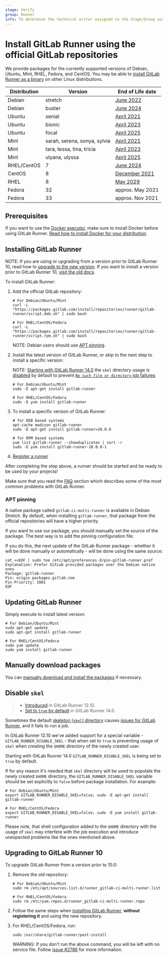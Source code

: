 ```yaml
---
stage: Verify
group: Runner
info: To determine the technical writer assigned to the Stage/Group associated with this page, see https://about.gitlab.com/handbook/engineering/ux/technical-writing/#assignments
---
```


# Install GitLab Runner using the official GitLab repositories

We provide packages for the currently supported versions of Debian, Ubuntu, Mint, RHEL, Fedora, and CentOS. You may be able to [install GitLab Runner as a binary](linux-manually.md#using-binary-file) on other Linux distributions.

| Distribution | Version                    | End of Life date      |
|--------------|----------------------------|-----------------------|
| Debian       | stretch                     | [June 2022](https://wiki.debian.org/LTS)             |
| Debian       | buster                      | [June 2024](https://wiki.debian.org/LTS)             |
| Ubuntu       | xenial                      | [April 2021](https://wiki.ubuntu.com/Releases)            |
| Ubuntu       | bionic                      | [April 2023](https://wiki.ubuntu.com/Releases)            |
| Ubuntu       | focal                       | [April 2025](https://wiki.ubuntu.com/Releases)            |
| Mint         | sarah, serena, sonya, sylvia| [April 2021](https://www.linuxmint.com/download_all.php)          |
| Mint         | tara, tessa, tina, tricia   | [April 2023](https://www.linuxmint.com/download_all.php)          |
| Mint         | ulyana, ulyssa              | [April 2025](https://www.linuxmint.com/download_all.php)          |
| RHEL/CentOS  | 7                           | [June 2024](https://wiki.centos.org/About/Product)             |
| CentOS       | 8                           | [December 2021](https://wiki.centos.org/About/Product)         |
| RHEL         | 8                           | [May 2029](https://access.redhat.com/product-life-cycles?product=Red%20Hat%20Enterprise%20Linux)         |
| Fedora       | 32                          | approx. May 2021      |
| Fedora       | 33                          | approx. Nov 2021      |

## Prerequisites

If you want to use the [Docker executor](../executors/docker.md), make sure to install Docker before
using GitLab Runner. [Read how to install Docker for your distribution](https://docs.docker.com/engine/installation/).

## Installing GitLab Runner

NOTE:
If you are using or upgrading from a version prior to GitLab Runner 10, read how
to [upgrade to the new version](#upgrading-to-gitlab-runner-10). If you want
to install a version prior to GitLab Runner 10, [visit the old docs](old.md).

To install GitLab Runner:

1. Add the official GitLab repository:

   ```shell
   # For Debian/Ubuntu/Mint
   curl -L "https://packages.gitlab.com/install/repositories/runner/gitlab-runner/script.deb.sh" | sudo bash

   # For RHEL/CentOS/Fedora
   curl -L "https://packages.gitlab.com/install/repositories/runner/gitlab-runner/script.rpm.sh" | sudo bash
   ```

   NOTE:
   Debian users should use [APT pinning](#apt-pinning).

1. Install the latest version of GitLab Runner, or skip to the next step to
   install a specific version:

   NOTE:
   [Starting with GitLab Runner 14.0](https://gitlab.com/gitlab-org/gitlab-runner/-/issues/4845)
   the `skel` directory usage is [disabled](#disable-skel) by default to prevent
   [`No such file or directory` job failures](https://gitlab.com/gitlab-org/gitlab-runner/-/issues/1379)

   ```shell
   # For Debian/Ubuntu/Mint
   sudo -E apt-get install gitlab-runner

   # For RHEL/CentOS/Fedora
   sudo -E yum install gitlab-runner
   ```

1. To install a specific version of GitLab Runner:

   ```shell
   # for DEB based systems
   apt-cache madison gitlab-runner
   sudo -E apt-get install gitlab-runner=10.0.0

   # for RPM based systems
   yum list gitlab-runner --showduplicates | sort -r
   sudo -E yum install gitlab-runner-10.0.0-1
   ```

1. [Register a runner](../register/index.md)

After completing the step above, a runner should be started and be
ready to be used by your projects!

Make sure that you read the [FAQ](../faq/README.md) section which describes
some of the most common problems with GitLab Runner.

### APT pinning

A native package called `gitlab-ci-multi-runner` is available in
Debian Stretch. By default, when installing `gitlab-runner`, that package
from the official repositories will have a higher priority.

If you want to use our package, you should manually set the source of
the package. The best way is to add the pinning configuration file.

If you do this, the next update of the GitLab Runner package - whether it will
be done manually or automatically - will be done using the same source:

```shell
cat <<EOF | sudo tee /etc/apt/preferences.d/pin-gitlab-runner.pref
Explanation: Prefer GitLab provided packages over the Debian native ones
Package: gitlab-runner
Pin: origin packages.gitlab.com
Pin-Priority: 1001
EOF
```

## Updating GitLab Runner

Simply execute to install latest version:

```shell
# For Debian/Ubuntu/Mint
sudo apt-get update
sudo apt-get install gitlab-runner

# For RHEL/CentOS/Fedora
sudo yum update
sudo yum install gitlab-runner
```

## Manually download packages

You can [manually download and install the
packages](linux-manually.md#using-debrpm-package) if necessary.

## Disable `skel`

> - [Introduced](https://gitlab.com/gitlab-org/gitlab-runner/-/issues/1379) in GitLab Runner 12.10.
> - [Set to `true` by default](https://gitlab.com/gitlab-org/gitlab-runner/-/issues/4845) in GitLab Runner 14.0.

Sometimes the default [skeleton (`skel`) directory](https://www.thegeekdiary.com/understanding-the-etc-skel-directory-in-linux/)
causes [issues for GitLab Runner](https://gitlab.com/gitlab-org/gitlab-runner/-/issues/4449),
and it fails to run a job.

In GitLab Runner 12.10 we've added support for a special
variable - `GITLAB_RUNNER_DISABLE_SKEL` - that when set to `true` is preventing usage of `skel`
when creating the `$HOME` directory of the newly created user.

Starting with GitLab Runner 14.0 `GITLAB_RUNNER_DISABLE_SKEL` is being set to `true` by default.

If for any reason it's needed that `skel` directory will be used to populate the newly
created `$HOME` directory, the `GITLAB_RUNNER_DISABLE_SKEL` variable should be set explicitly
to `false` before package installation. For example:

```shell
# For Debian/Ubuntu/Mint
export GITLAB_RUNNER_DISABLE_SKEL=false; sudo -E apt-get install gitlab-runner

# For RHEL/CentOS/Fedora
export GITLAB_RUNNER_DISABLE_SKEL=false; sudo -E yum install gitlab-runner
```

Please note, that shell configuration added to the `$HOME` directory with the usage of `skel` may
interfere with the job execution and introduce unexpected problems like the ones mentioned above.

## Upgrading to GitLab Runner 10

To upgrade GitLab Runner from a version prior to 10.0:

1. Remove the old repository:

   ```shell
   # For Debian/Ubuntu/Mint
   sudo rm /etc/apt/sources.list.d/runner_gitlab-ci-multi-runner.list

   # For RHEL/CentOS/Fedora
   sudo rm /etc/yum.repos.d/runner_gitlab-ci-multi-runner.repo
   ```

1. Follow the same steps when [installing GitLab Runner](#installing-gitlab-runner),
   **without registering it** and using the new repository.

1. For RHEL/CentOS/Fedora, run:

   ```shell
   sudo /usr/share/gitlab-runner/post-install
   ```

   WARNING:
   If you don't run the above command, you will be left
   with no service file. Follow [issue #2786](https://gitlab.com/gitlab-org/gitlab-runner/-/issues/2786)
   for more information.
